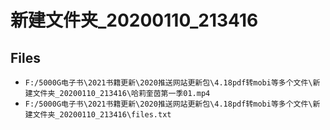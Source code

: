 # 新建文件夹_20200110_213416

## Files

- `F:/5000G电子书\2021书籍更新\2020推送网站更新包\4.18pdf转mobi等多个文件\新建文件夹_20200110_213416\哈莉奎茵第一季01.mp4`
- `F:/5000G电子书\2021书籍更新\2020推送网站更新包\4.18pdf转mobi等多个文件\新建文件夹_20200110_213416\files.txt`

